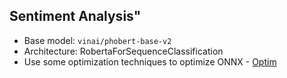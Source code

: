 ## Sentiment Analysis"
- Base model: `vinai/phobert-base-v2`
- Architecture: RobertaForSequenceClassification
- Use some optimization techniques to optimize ONNX - [Optim](https://github.com/huggingface/notebooks/blob/main/examples/onnx-export.ipynb)